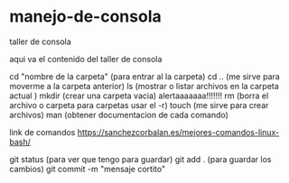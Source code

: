 # manejo-de-consola
taller de consola

aqui va el contenido del taller de consola



cd "nombre de la carpeta" (para entrar al la carpeta)
cd .. (me sirve para  moverme a la carpeta anterior) 
ls (mostrar o listar archivos en la carpeta actual )
mkdir (crear una carpeta vacia)
alertaaaaaaa!!!!!!!   rm (borra el archivo o carpeta para carpetas usar el -r)
touch (me sirve para crear archivos)
man (obtener documentacion de cada comando)

link de comandos  https://sanchezcorbalan.es/mejores-comandos-linux-bash/


git status (para ver que tengo para guardar)
git add . (para guardar los cambios)
git commit -m "mensaje cortito"